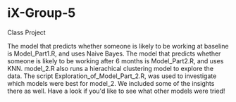 # iX-Group-5
Class Project

The model that predicts whether someone is likely to be working at baseline is Model_Part1.R, and uses Naive Bayes.
The model that predicts whether someone is likely to be working after 6 months is Model_Part2.R, and uses KNN.
model_2.R also runs a hierachical clustering model to explore the data.
The script Exploration_of_Model_Part_2.R, was used to investigate which models were best for model_2. We included some of the insights there as well. Have a look if you'd like to see what other models were tried!
